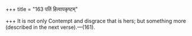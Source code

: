 +++
title = "163 पतिं हित्वापकृष्टम्"

+++
It is not only Contempt and disgrace that is hers; but something more
(described in the next verse).—(161).


